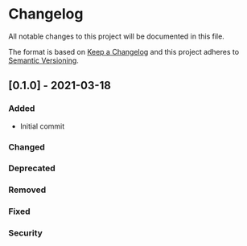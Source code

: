 # Changelog

All notable changes to this project will be documented in this file.

The format is based on [Keep a Changelog](https://keepachangelog.com/en/1.0.0/) and this project adheres to [Semantic Versioning](https://semver.org).

## [0.1.0] - 2021-03-18

### Added
- Initial commit

### Changed
### Deprecated
### Removed
### Fixed
### Security
